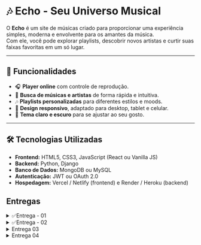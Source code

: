 # 🎶 Echo - Seu Universo Musical

O **Echo** é um site de músicas criado para proporcionar uma experiência simples, moderna e envolvente para os amantes da música.  
Com ele, você pode explorar playlists, descobrir novos artistas e curtir suas faixas favoritas em um só lugar.  

---

## 🚀 Funcionalidades

- 🎧 **Player online** com controle de reprodução.  
- 🔎 **Busca de músicas e artistas** de forma rápida e intuitiva.  
- 🎶 **Playlists personalizadas** para diferentes estilos e moods.  
- 📱 **Design responsivo**, adaptado para desktop, tablet e celular.  
- 🌙 **Tema claro e escuro** para se ajustar ao seu gosto.  

---

## 🛠️ Tecnologias Utilizadas

- **Frontend:** HTML5, CSS3, JavaScript (React ou Vanilla JS)  
- **Backend:** Python, Django  
- **Banco de Dados:** MongoDB ou MySQL  
- **Autenticação:** JWT ou OAuth 2.0  
- **Hospedagem:** Vercel / Netlify (frontend) e Render / Heroku (backend)  

## Entregas
<details>
<summary>✅Entrega - 01</summary>

 **Quadro Jira**
![Backlog do Echo](./9b9bcbfe-3674-4ebf-bd80-5903eb4a3c72.png)

[📄 **Documentação no Google Docs**](https://docs.google.com/document/d/1iIE2TN-brDPJG4-VLgA5vC3a-OJslN4rudeJ6qXee54/edit?tab=t.0#heading=h.ydhtqjk9ltrr)

[▶️ **Screencast Figma**](https://youtu.be/5f4h1V8EvZw?si=Puvt2TmS40G6oNOg)
</details>

<details>
<summary>✅Entrega - 02</summary>

![sprint 2](sprint2.jpg)

![backlog](backlogjira.jpg)



  [![Site](https://img.shields.io/badge/Acesse%20meu%20site-blue)](https://alvezz.pythonanywhere.com)

  
  
  [▶️ **Screencast Deploy**](https://www.youtube.com/watch?v=XL0pxdvjNLw)




  Sessão do Dia 29/09/2025 - Desenvolvimento da Página Home
Foco: Estrutura e componentes principais da página Home.

Piloto (Driver): Pedro Guerra

Navegador (Navigator): Ramses

Atividades Realizadas:
Criação da estrutura semântica do HTML da página Home (header, banner, serviços, footer).

Estilização do layout principal com CSS.

Implementação do menu de navegação.

Ajustes de design para garantir a consistência visual em diferentes tamanhos de tela.


</details>

<details>
<summary>Entrega 03</summary>
</details>

<details>
<summary>Entrega 04</summary>
</details>
